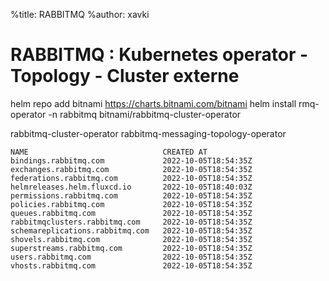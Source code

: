 %title: RABBITMQ
%author: xavki


# RABBITMQ : Kubernetes operator - Topology - Cluster externe


helm repo add bitnami https://charts.bitnami.com/bitnami
helm install rmq-operator -n rabbitmq bitnami/rabbitmq-cluster-operator


rabbitmq-cluster-operator
rabbitmq-messaging-topology-operator


```
NAME                              CREATED AT
bindings.rabbitmq.com             2022-10-05T18:54:35Z
exchanges.rabbitmq.com            2022-10-05T18:54:35Z
federations.rabbitmq.com          2022-10-05T18:54:35Z
helmreleases.helm.fluxcd.io       2022-10-05T18:40:03Z
permissions.rabbitmq.com          2022-10-05T18:54:35Z
policies.rabbitmq.com             2022-10-05T18:54:35Z
queues.rabbitmq.com               2022-10-05T18:54:35Z
rabbitmqclusters.rabbitmq.com     2022-10-05T18:54:35Z
schemareplications.rabbitmq.com   2022-10-05T18:54:35Z
shovels.rabbitmq.com              2022-10-05T18:54:35Z
superstreams.rabbitmq.com         2022-10-05T18:54:35Z
users.rabbitmq.com                2022-10-05T18:54:35Z
vhosts.rabbitmq.com               2022-10-05T18:54:35Z
````
